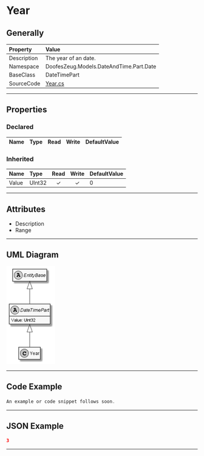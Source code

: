 ﻿# Year

## Generally

|Property|Value|
|:-|:-|
|Description|The year of an date.|
|Namespace|DoofesZeug.Models.DateAndTime.Part.Date|
|BaseClass|DateTimePart|
|SourceCode|[Year.cs](../../../../DoofesZeug.Library/Src/Models/DateAndTime/Part/Date/Year.cs)|

---

## Properties

### Declared

|Name|Type|Read|Write|DefaultValue|
|:---|:---|:--:|:---:|:-----------|

### Inherited

|Name|Type|Read|Write|DefaultValue|
|:---|:---|:--:|:---:|:-----------|
|Value|UInt32|&#x2713;|&#x2713;|0|

---

## Attributes

- Description
- Range

---

## UML Diagram

![Year.png](./Year.png "Year")

---

## Code Example

```cs
An example or code snippet follows soon.
```

---

## JSON Example

```json
3
```

---


